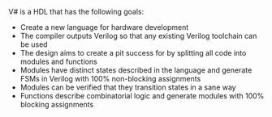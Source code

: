 V# is a HDL that has the following goals:

* Create a new language for hardware development
* The compiler outputs Verilog so that any existing Verilog toolchain can be used
* The design aims to create a pit success for by splitting all code into modules and functions
* Modules have distinct states described in the language and generate FSMs in Verilog with 100% non-blocking assignments
* Modules can be verified that they transition states in a sane way
* Functions describe combinatorial logic and generate modules with 100% blocking assignments
